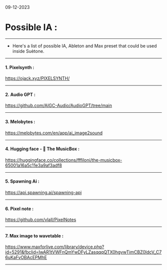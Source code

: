 09-12-2023
# Possible IA :
---

- Here's a list of possible IA, Ableton and Max preset that could be used inside Suètone.

---

#### 1. Pixelsynth :

https://ojack.xyz/PIXELSYNTH/

---
#### 2. Audio GPT :

https://github.com/AIGC-Audio/AudioGPT/tree/main

--- 
#### 3. Melobytes : 

https://melobytes.com/en/app/ai_image2sound

--- 
#### 4. Hugging face - 🎵 The MusicBox :

https://huggingface.co/collections/fffiloni/the-musicbox-65001a16a5c11e3a9af3adf8

--- 
#### 5. Spawning Ai : 

https://api.spawning.ai/spawning-api

---- 
#### 6. Pixel note :

https://github.com/vlall/PixelNotes

---
#### 7. Max image to wavetable :

https://www.maxforlive.com/library/device.php?id=5291&fbclid=IwAR1tVWFnQmYwDFyLZasqqqQTX0hgvwTimCBZ0ldcV_C76uKaFvOBAcEPMhE


---


